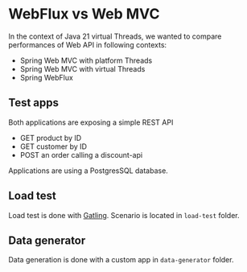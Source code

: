 # WebFlux vs Web MVC

In the context of Java 21 virtual Threads, we wanted to compare performances of Web API in following contexts:
* Spring Web MVC with platform Threads
* Spring Web MVC with virtual Threads
* Spring WebFlux

## Test apps
Both applications are exposing a simple REST API 
* GET product by ID
* GET customer by ID
* POST an order calling a discount-api

Applications are using a PostgresSQL database.

## Load test
Load test is done with [Gatling](https://gatling.io/).
Scenario is located in `load-test` folder.

## Data generator
Data generation is done with a custom app in `data-generator` folder.
